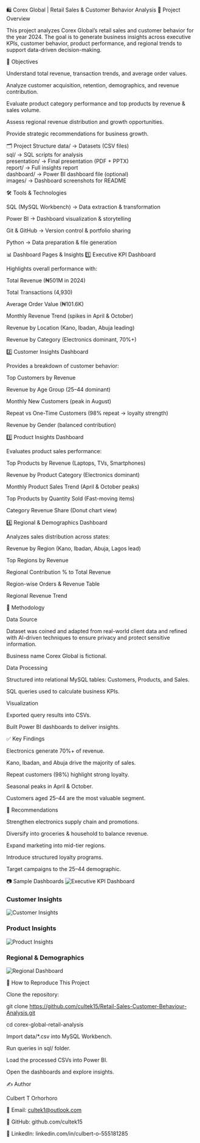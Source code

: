 🛍️ Corex Global | Retail Sales & Customer Behavior Analysis
📌 Project Overview

This project analyzes Corex Global’s retail sales and customer behavior for the year 2024.
The goal is to generate business insights across executive KPIs, customer behavior, product performance, and regional trends to support data-driven decision-making.


🎯 Objectives

Understand total revenue, transaction trends, and average order values.

Analyze customer acquisition, retention, demographics, and revenue contribution.

Evaluate product category performance and top products by revenue & sales volume.

Assess regional revenue distribution and growth opportunities.

Provide strategic recommendations for business growth.


🗂️ Project Structure
data/               → Datasets (CSV files)  
sql/                → SQL scripts for analysis  
presentation/       → Final presentation (PDF + PPTX)  
report/             → Full insights report  
dashboard/          → Power BI dashboard file (optional)  
images/             → Dashboard screenshots for README  


🛠️ Tools & Technologies

SQL (MySQL Workbench) → Data extraction & transformation

Power BI → Dashboard visualization & storytelling

Git & GitHub → Version control & portfolio sharing

Python → Data preparation & file generation


📊 Dashboard Pages & Insights
1️⃣ Executive KPI Dashboard

Highlights overall performance with:

Total Revenue (₦501M in 2024)

Total Transactions (4,930)

Average Order Value (₦101.6K)

Monthly Revenue Trend (spikes in April & October)

Revenue by Location (Kano, Ibadan, Abuja leading)

Revenue by Category (Electronics dominant, 70%+)

2️⃣ Customer Insights Dashboard

Provides a breakdown of customer behavior:

Top Customers by Revenue

Revenue by Age Group (25–44 dominant)

Monthly New Customers (peak in August)

Repeat vs One-Time Customers (98% repeat → loyalty strength)

Revenue by Gender (balanced contribution)

3️⃣ Product Insights Dashboard

Evaluates product sales performance:

Top Products by Revenue (Laptops, TVs, Smartphones)

Revenue by Product Category (Electronics dominant)

Monthly Product Sales Trend (April & October peaks)

Top Products by Quantity Sold (Fast-moving items)

Category Revenue Share (Donut chart view)

4️⃣ Regional & Demographics Dashboard

Analyzes sales distribution across states:

Revenue by Region (Kano, Ibadan, Abuja, Lagos lead)

Top Regions by Revenue

Regional Contribution % to Total Revenue

Region-wise Orders & Revenue Table

Regional Revenue Trend


📑 Methodology

Data Source

Dataset was coined and adapted from real-world client data and refined with AI-driven techniques to ensure privacy and protect sensitive information.

Business name Corex Global is fictional.

Data Processing

Structured into relational MySQL tables: Customers, Products, and Sales.

SQL queries used to calculate business KPIs.

Visualization

Exported query results into CSVs.

Built Power BI dashboards to deliver insights.


✅ Key Findings

Electronics generate 70%+ of revenue.

Kano, Ibadan, and Abuja drive the majority of sales.

Repeat customers (98%) highlight strong loyalty.

Seasonal peaks in April & October.

Customers aged 25–44 are the most valuable segment.


🚀 Recommendations

Strengthen electronics supply chain and promotions.

Diversify into groceries & household to balance revenue.

Expand marketing into mid-tier regions.

Introduce structured loyalty programs.

Target campaigns to the 25–44 demographic.


📷 Sample Dashboards
![Executive KPI Dashboard](images/01_exec_dashboard.png)  

### Customer Insights  
![Customer Insights](images/02_customer_dashboard.png)  

### Product Insights  
![Product Insights](images/03_product_dashboard.png) 

### Regional & Demographics  
![Regional Dashboard](images/04_region_dashboard.png)  


📌 How to Reproduce This Project

Clone the repository:

git clone https://github.com/cultek15/Retail-Sales-Customer-Behaviour-Analysis.git

cd corex-global-retail-analysis


Import data/*.csv into MySQL Workbench.

Run queries in sql/ folder.

Load the processed CSVs into Power BI.

Open the dashboards and explore insights.


✍️ Author

Culbert T Orhorhoro

📧 Email: cultek1@outlook.com

🔗 GitHub: github.com/cultek15

💼 LinkedIn: linkedin.com/in/culbert-o-555181285